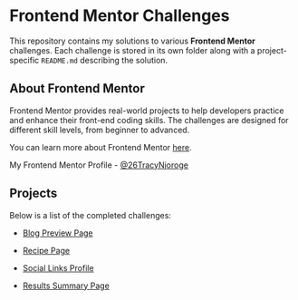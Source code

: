 # Frontend Mentor Challenges

This repository contains my solutions to various **Frontend Mentor** challenges. Each challenge is stored in its own folder along with a project-specific `README.md` describing the solution.

## About Frontend Mentor

Frontend Mentor provides real-world projects to help developers practice and enhance their front-end coding skills. The challenges are designed for different skill levels, from beginner to advanced.

You can learn more about Frontend Mentor [here](https://www.frontendmentor.io/).

My Frontend Mentor Profile - [@26TracyNjoroge](https://www.frontendmentor.io/profile/26TracyNjoroge)

## Projects

Below is a list of the completed challenges:

- [Blog Preview Page](https://frontend-mentor-blog-preview-page.vercel.app/)

- [Recipe Page](https://frontend-mentor-recipe-page-hazel-ten.vercel.app/)

- [Social Links Profile](https://frontend-mentor-social-links-profile-seven-xi.vercel.app/)

- [Results Summary Page](https://frontend-mentor-results-summary-page.vercel.app/)

